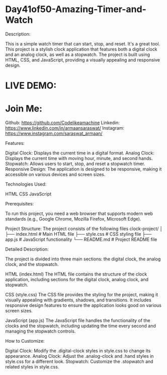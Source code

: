 # Day41of50-Amazing-Timer-and-Watch
Description:

This is a simple watch timer that can start, stop, and reset. It's a great tool.
This project is a stylish clock application that features both a digital clock and an analog clock, as well as a stopwatch. The project is built using HTML, CSS, and JavaScript, providing a visually appealing and responsive design.

# LIVE DEMO: 

# Join Me:
Github: https://github.com/Codelikeamachine
Linkedin: https://www.linkedin.com/in/armaansaraswat/
Instagram: https://www.instagram.com/saraswat_armaan/

Features:

Digital Clock: Displays the current time in a digital format.
Analog Clock: Displays the current time with moving hour, minute, and second hands.
Stopwatch: Allows users to start, stop, and reset a stopwatch timer.
Responsive Design: The application is designed to be responsive, making it accessible on various devices and screen sizes.

Technologies Used:

HTML
CSS
JavaScript

Prerequisites:

To run this project, you need a web browser that supports modern web standards (e.g., Google Chrome, Mozilla Firefox, Microsoft Edge).

Project Structure:
The project consists of the following files
clock-project/
│
├── index.html          # Main HTML file
├── style.css           # CSS styling file
├── app.js              # JavaScript functionality
└── README.md           # Project README file

Detailed Description:

The project is divided into three main sections: the digital clock, the analog clock, and the stopwatch.

HTML (index.html)
The HTML file contains the structure of the clock application, including sections for the digital clock, analog clock, and stopwatch.

CSS (style.css)
The CSS file provides the styling for the project, making it visually appealing with gradients, shadows, and transitions. It includes responsive design features to ensure the application looks good on various screen sizes.

JavaScript (app.js)
The JavaScript file handles the functionality of the clocks and the stopwatch, including updating the time every second and managing the stopwatch controls.

How to Customize:

Digital Clock: Modify the .digital-clock styles in style.css to change its appearance.
Analog Clock: Adjust the .analog-clock and .hand styles in style.css for a different look.
Stopwatch: Customize the .stopwatch and related styles in style.css.